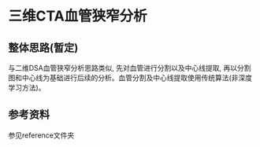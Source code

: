 # 三维CTA血管狭窄分析
## 整体思路(暂定)
与二维DSA血管狭窄分析思路类似, 先对血管进行分割以及中心线提取, 再以分割图和中心线为基础进行后续的分析。血管分割及中心线提取使用传统算法(非深度学习方法)。
## 参考资料
参见reference文件夹

